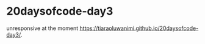 # 20daysofcode-day3
unresponsive at the moment
https://tiaraoluwanimi.github.io/20daysofcode-day3/.
